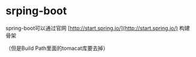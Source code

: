 # srping-boot

spring-boot可以通过官网 [http://start.spring.io/](http://start.spring.io/) 构建骨架

（但是Build Path里面的tomacat库要去掉）

